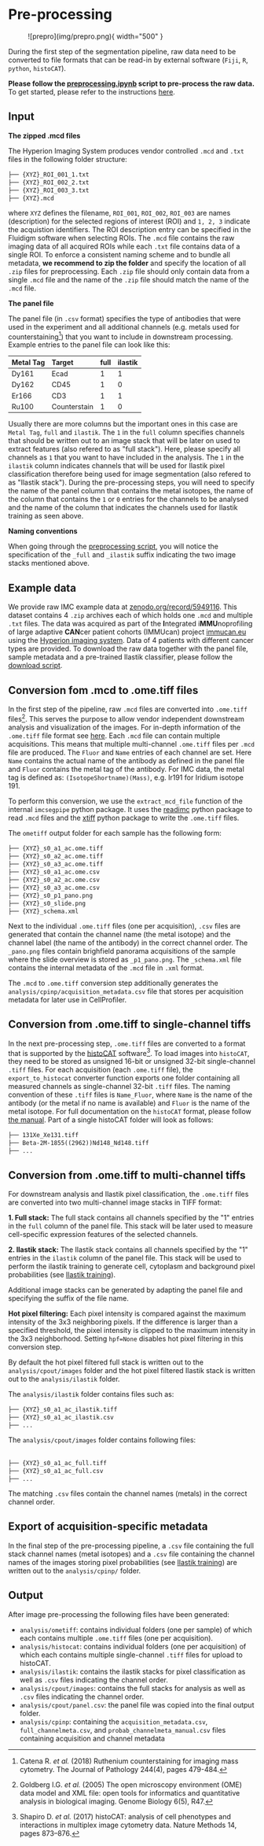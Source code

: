 # Pre-processing

<figure markdown>
  ![prepro](img/prepro.png){ width="500" }
</figure>

During the first step of the segmentation pipeline, raw data need to be converted to file formats that can be read-in by external software (`Fiji`, `R`, `python`, `histoCAT`).

**Please follow the [preprocessing.ipynb](https://github.com/BodenmillerGroup/ImcSegmentationPipeline/blob/main/scripts/imc_preprocessing.ipynb) script to pre-process the raw data.**  
To get started, please refer to the instructions [here](index.md).

## Input

**The zipped .mcd files**

The Hyperion Imaging System produces vendor controlled `.mcd` and `.txt` files in the following folder structure:

```
├── {XYZ}_ROI_001_1.txt
├── {XYZ}_ROI_002_2.txt
├── {XYZ}_ROI_003_3.txt
├── {XYZ}.mcd
```

where `XYZ` defines the filename, `ROI_001`, `ROI_002`, `ROI_003` are names (description) for the selected regions of interest (ROI) and `1, 2, 3` indicate the acquistion identifiers. 
The ROI description entry can be specified in the Fluidigm software when selecting ROIs.
The `.mcd` file contains the raw imaging data of all acquired ROIs while each `.txt` file contains data of a single ROI.
To enforce a consistent naming scheme and to bundle all metadata, **we recommend to zip the folder** and specify the location of all `.zip` files for preprocessing. Each `.zip` file should only contain data from a single `.mcd` file and the name of the `.zip` file should match the name  of the `.mcd` file.

**The panel file**

The panel file (in `.csv` format) specifies the type of antibodies that were used in the experiment and all additional channels (e.g. metals used for counterstaining[^fn1]) that you want to include in downstream processing.
Example entries to the panel file can look like this:

|  Metal Tag | Target          | full | ilastik |
|  :---      | :---            | :--- | :---    | 
|  Dy161     | Ecad            | 1    | 1       |
|  Dy162     | CD45            | 1    | 0       |
|  Er166     | CD3             | 1    | 1       |
|  Ru100     | Counterstain    | 1    | 0       |

Usually there are more columns but the important ones in this case are `Metal Tag`, `full` and `ilastik`.
The `1` in the `full` column specifies channels that should be written out to an image stack that will be later on used to extract features (also refered to as "full stack"). 
Here, please specify all channels as `1` that you want to have included in the analysis.
The `1` in the `ilastik` column indicates channels that will be used for Ilastik pixel classification therefore being used for image segmentation (also refered to as "Ilastik stack").
During the pre-processing steps, you will need to specify the name of the panel column that contains the metal isotopes, the name of the column that contains the `1` or `0` entries for the channels to be analysed and the name of the column that indicates the channels used for Ilastik training as seen above.

**Naming conventions**

When going through the [preprocessing script](https://github.com/BodenmillerGroup/ImcSegmentationPipeline/blob/main/scripts/imc_preprocessing.ipynb), you will notice the specification of the `_full` and `_ilastik` suffix indicating the two image stacks mentioned above.

## Example data

We provide raw IMC example data at [zenodo.org/record/5949116](https://zenodo.org/record/5949116). This dataset contains 4 `.zip` archives each of which holds one `.mcd` and multiple `.txt` files. The data was acquired as part of the **I**ntegrated i**MMU**noprofiling of large adaptive **CAN**cer patient cohorts (IMMUcan) project [immucan.eu](https://immucan.eu) using the [Hyperion imaging system](https://www.fluidigm.com/products-services/instruments/hyperion). Data of 4 patients with different cancer types are provided. To download the raw data together with the panel file, sample metadata and a pre-trained Ilastik classifier, please follow the [download script](https://github.com/BodenmillerGroup/ImcSegmentationPipeline/blob/main/scripts/download_examples.ipynb).

## Conversion fom .mcd to .ome.tiff files

In the first step of the pipeline, raw `.mcd` files are converted into `.ome.tiff` files[^fn2].
This serves the purpose to allow vendor independent downstream analysis and visualization of the images.
For in-depth information of the `.ome.tiff` file format see [here](https://www.openmicroscopy.org/Schemas/Documentation/Generated/OME-2016-06/ome.html). 
Each `.mcd` file can contain multiple acquisitions. This means that multiple multi-channel `.ome.tiff` files per `.mcd` file are produced. 
The `Fluor` and `Name` entries of each channel are set.
Here `Name` contains the actual name of the antibody as defined in the panel file and `Fluor` contains the metal tag of the antibody.
For IMC data, the metal tag is defined as: `(IsotopeShortname)(Mass)`, e.g. Ir191 for Iridium
isotope 191.

To perform this conversion, we use the `extract_mcd_file` function of the internal `imcsegpipe` python package.
It uses the [readimc](https://github.com/BodenmillerGroup/readimc) python package to read `.mcd` files and the [xtiff](https://github.com/BodenmillerGroup/xtiff) python package to write the `.ome.tiff` files.

The `ometiff` output folder for each sample has the following form:

```
├── {XYZ}_s0_a1_ac.ome.tiff
├── {XYZ}_s0_a2_ac.ome.tiff
├── {XYZ}_s0_a3_ac.ome.tiff
├── {XYZ}_s0_a1_ac.ome.csv
├── {XYZ}_s0_a2_ac.ome.csv
├── {XYZ}_s0_a3_ac.ome.csv
├── {XYZ}_s0_p1_pano.png
├── {XYZ}_s0_slide.png
├── {XYZ}_schema.xml
```

Next to the individual `.ome.tiff` files (one per acquisition), `.csv` files are generated that contain the channel name (the metal isotope) and the channel label (the name of the antibody) in the correct channel order.
The `_pano.png` files contain brighfield panorama acquisitions of the sample where the slide overview is stored as `_p1_pano.png`. The `_schema.xml` file contains the internal metadata of the `.mcd` file in `.xml` format.

The `.mcd` to `.ome.tiff` conversion step additionally generates the `analysis/cpinp/acquisition_metadata.csv` file that stores per acquisition metadata for later use in CellProfiler.

## Conversion from .ome.tiff to single-channel tiffs

In the next pre-processing step, `.ome.tiff` files are converted to a format that is supported by the [histoCAT](https://bodenmillergroup.github.io/histoCAT/) software[^fn3].
To load images into `histoCAT`, they need to be stored as unsigned 16-bit or unsigned 32-bit single-channel `.tiff` files. 
For each acquisition (each `.ome.tiff` file), the `export_to_histocat` converter function exports one folder containing all measured channels as single-channel 32-bit `.tiff` files.
The naming convention of these `.tiff` files is `Name_Fluor`, where `Name` is the name of the antibody (or the metal if no name is available) and `Fluor` is the name of the metal isotope.
For full documentation on the `histoCAT` format, please follow [the manual](https://github.com/BodenmillerGroup/histoCAT/releases/download/histoCAT_1.76/histoCATmanual_1.76.pdf).
Part of a single histoCAT folder will look as follows:

```
├── 131Xe_Xe131.tiff
├── Beta-2M-1855((2962))Nd148_Nd148.tiff
├── ...
```

## Conversion from .ome.tiff to multi-channel tiffs

For downstream analysis and Ilastik pixel classification, the `.ome.tiff` files are converted into two multi-channel image stacks in TIFF format:

**1. Full stack:** The full stack contains all channels specified by the "1" entries in the `full` column of the panel file. This stack will be later used to measure cell-specific expression features of the selected channels.

**2. Ilastik stack:** The Ilastik stack contains all channels specified by the "1" entries in the `ilastik` column of the panel file. This stack will be used to perform the ilastik training to generate cell, cytoplasm and background pixel probabilities (see [Ilastik training](ilastik.md)).

Additional image stacks can be generated by adapting the panel file and specifying the suffix of the file name. 

**Hot pixel filtering:** Each pixel intensity is compared against the maximum intensity of the 3x3 neighboring pixels. If the difference is larger than a specified threshold, the pixel intensity is clipped to the maximum intensity in the 3x3 neighborhood. Setting `hpf=None` disables hot pixel filtering in this conversion step.

By default the hot pixel filtered full stack is written out to the `analysis/cpout/images` folder and the hot pixel filtered Ilastik stack is written out to the `analysis/ilastik` folder.

The `analysis/ilastik` folder contains files such as:

```
├── {XYZ}_s0_a1_ac_ilastik.tiff
├── {XYZ}_s0_a1_ac_ilastik.csv
├── ...
```

The `analysis/cpout/images` folder contains following files:

```

├── {XYZ}_s0_a1_ac_full.tiff
├── {XYZ}_s0_a1_ac_full.csv
├── ...
```

The matching `.csv` files contain the channel names (metals) in the correct channel order.


## Export of acquisition-specific metadata

In the final step of the pre-processing pipeline, a `.csv` file containing the full stack channel names (metal isotopes) and a `.csv` file containing the channel names of the images storing pixel probabilities (see [Ilastik training](ilastik.md)) are written out to the `analysis/cpinp/` folder.

## Output

After image pre-processing the following files have been generated:

* `analysis/ometiff`: contains individual folders (one per sample) of which each contains multiple `.ome.tiff` files (one per acquisition).  
* `analysis/histocat`: contains individual folders (one per acquisition) of which each contains multiple single-channel `.tiff` files for upload to histoCAT.  
* `analysis/ilastik`: contains the ilastik stacks for pixel classification as well as `.csv` files indicating the channel order.  
* `analysis/cpout/images`: contains the full stacks for analysis as well as `.csv` files indicating the channel order.  
* `analysis/cpout/panel.csv`: the panel file was copied into the final output folder.  
* `analysis/cpinp`: containing the `acquisition_metadata.csv`, `full_channelmeta.csv`, and `probab_channelmeta_manual.csv` files containing acquisition and channel metadata 

[^fn1]: Catena R. _et al._ (2018) Ruthenium counterstaining for imaging mass cytometry. The Journal of Pathology 244(4), pages 479-484.
[^fn2]: Goldberg I.G. _et al._ (2005) The open microscopy environment (OME) data model and XML file: open tools for informatics and quantitative analysis in biological imaging. Genome Biology 6(5), R47.
[^fn3]: Shapiro D. _et al._ (2017) histoCAT: analysis of cell phenotypes and interactions in multiplex image cytometry data. Nature Methods 14, pages 873–876.